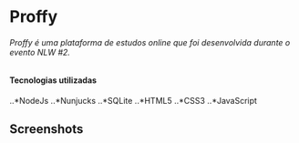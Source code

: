 # Proffy

###### Proffy é uma plataforma de estudos online que foi desenvolvida durante o evento NLW #2.

#### Tecnologias utilizadas
..*NodeJs
..*Nunjucks
..*SQLite
..*HTML5
..*CSS3
..*JavaScript



## Screenshots
